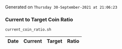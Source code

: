 Generated on `Thursday 30-September-2021 at 21:06:23`

### Current to Target Coin Ratio
`current_coin_ratio.sh`

Date|Current|Target|Ratio
---|---|---|---
